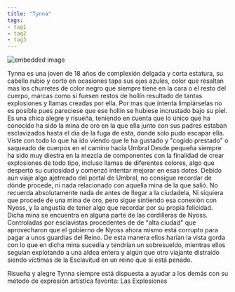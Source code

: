 ```yaml
---
title: "Tynna"
tags:
- tag1
- tag2
- tag3
---
```


![embedded image](https://assets.legendkeeper.com/dbd93d04-0529-4313-aa18-35c5d83961a2.jpg "Attachment")

Tynna es una joven de 18 años de complexión delgada y corta estatura, su cabello rubio y corto en ocasiones tapa sus ojos azules, color que resaltan mas los churretes de color negro que siempre tiene en la cara o el resto del cuerpo, marcas como si fuesen restos de hollín resultado de tantas explosiones y llamas creadas por ella. Por mas que intenta limpiárselas no es posible pues pareciese que ese hollín se hubiese incrustado bajo su piel. Es una chica alegre y risueña, teniendo en cuenta que lo único que ha conocido ha sido la mina de oro en la que ella junto con sus padres estaban esclavizados hasta el día de la fuga de esta, donde solo pudo escapar ella. Viste con todo lo que ha ido viendo que le ha gustado y "cogido prestado" o saqueado de cuerpos en el camino hacia Umbral Desde pequeña siempre ha sido muy diestra en la mezcla de componentes con la finalidad de crear explosiones de todo tipo, incluso llamas de diferentes colores, algo que despertó su curiosidad y comenzó intentar mejorar en esas dotes. Debido aún viaje algo ajetreado del portal de Umbral, no consigue recordar de dónde procede, ni nada relacionado con aquella mina de la que salió. No recuerda absolutamente nada de antes de llegar a la ciudadela, Ni siquiera que procede de una mina de oro, pero sigue sintiendo esa conexión con Nyoss, y la angustia de tener algo que recordar por su propia felicidad. Dicha mina se encuentra en alguna parte de las cordilleras de Nyoss. Controladas por esclavistas procedentes de de "alta ciudad" que aprovecharon que el gobierno de Nyoss ahora mismo está corrupto para pagar a unos guardias del Reino. De esta manera ellos harían la vista gorda con lo que en dicha mina sucedía y tendrían un sobresueldo, mientras ellos seguían explotando a una aldea entera y algún que otro viajante distraído siendo víctimas de la Esclavitud en un reino que si está penado.

Risueña y alegre Tynna siempre está dispuesta a ayudar a los demás con su método de expresión artística favorita: Las Explosiones